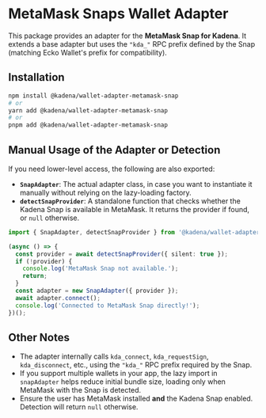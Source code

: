 # MetaMask Snaps Wallet Adapter

This package provides an adapter for the **MetaMask Snap for Kadena**. It extends a base adapter but uses the `"kda_"` RPC prefix defined by the Snap (matching Ecko Wallet's prefix for compatibility).

## Installation

```bash
npm install @kadena/wallet-adapter-metamask-snap
# or
yarn add @kadena/wallet-adapter-metamask-snap
# or
pnpm add @kadena/wallet-adapter-metamask-snap
```

## Manual Usage of the Adapter or Detection

If you need lower-level access, the following are also exported:

* **`SnapAdapter`**: The actual adapter class, in case you want to instantiate it manually without relying on the lazy-loading factory.
* **`detectSnapProvider`**: A standalone function that checks whether the Kadena Snap is available in MetaMask. It returns the provider if found, or `null` otherwise.

```ts
import { SnapAdapter, detectSnapProvider } from '@kadena/wallet-adapter-metamask-snap';

(async () => {
  const provider = await detectSnapProvider({ silent: true });
  if (!provider) {
    console.log('MetaMask Snap not available.');
    return;
  }
  const adapter = new SnapAdapter({ provider });
  await adapter.connect();
  console.log('Connected to MetaMask Snap directly!');
})();
```

## Other Notes

* The adapter internally calls `kda_connect`, `kda_requestSign`, `kda_disconnect`, etc., using the `"kda_"` RPC prefix required by the Snap.
* If you support multiple wallets in your app, the lazy import in `snapAdapter` helps reduce initial bundle size, loading only when MetaMask with the Snap is detected.
* Ensure the user has MetaMask installed **and** the Kadena Snap enabled. Detection will return `null` otherwise.
